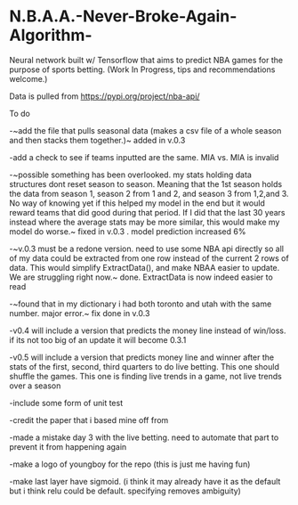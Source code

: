 # N.B.A.A.-Never-Broke-Again-Algorithm-
Neural network built w/ Tensorflow that aims to predict NBA games for the purpose of sports betting. (Work In Progress, tips and recommendations welcome.)

Data is pulled from https://pypi.org/project/nba-api/

To do

-~add the file that pulls seasonal data (makes a csv file of a whole season and then stacks them together.)~ added in v.0.3

-add a check to see if teams inputted are the same. MIA vs. MIA is invalid

-~possible something has been overlooked. my stats holding data structures dont reset season to season. Meaning that the 1st season holds the data from season 1, season 2 from 1 and 2, and season 3 from 1,2,and 3. No way of knowing yet if this helped my model in the end but it would reward teams that did good during that period. If I did that the last 30 years instead where the average stats may be more similar, this would make my model do worse.~ fixed in v.0.3 . model prediction increased 6%
                           
-~v.0.3 must be a redone version. need to use some NBA api directly so all of my data could be extracted from one row instead of the current 2 rows of data. This would simplify ExtractData(), and make NBAA easier to update. We are struggling right now.~ done. ExtractData is now indeed easier to read

-~found that in my dictionary i had both toronto and utah with the same number. major error.~ fix done in v.0.3

-v0.4 will include a version that predicts the money line instead of win/loss. if its not too big of an update it will become 0.3.1

-v0.5 will include a version that predicts money line and winner after the stats of the first, second, third quarters to do live betting. This one should shuffle the games. This one is finding live trends in a game, not live trends over a season

-include some form of unit test

-credit the paper that i based mine off from

-made a mistake day 3 with the live betting. need to automate that part to prevent it from happening again

-make a logo of youngboy for the repo (this is just me having fun)

-make last layer have sigmoid. (i think it may already have it as the default but i think relu could be default. specifying removes ambiguity)
